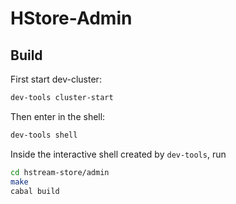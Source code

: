 HStore-Admin
============


## Build

First start dev-cluster:

```sh
dev-tools cluster-start
```

Then enter in the shell:

```sh
dev-tools shell
```

Inside the interactive shell created by `dev-tools`, run

```sh
cd hstream-store/admin
make
cabal build
```
